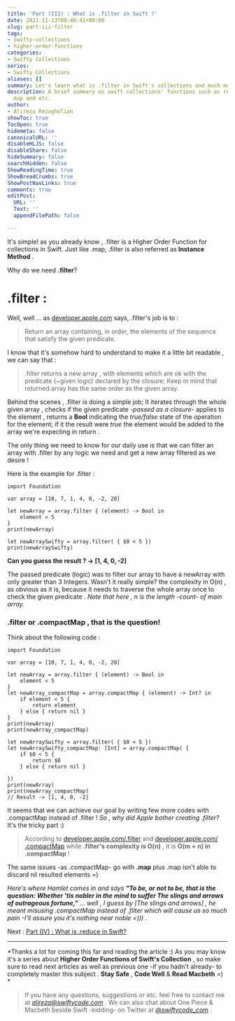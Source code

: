 ```yaml
---
title: 'Part (III) : What is .filter in Swift ?'
date: 2021-11-13T08:40:41+00:00
slug: part-iii-filter
tags:
- swifty-collections
- higher-order-functions
categories:
- Swifty Collections
series:
- Swifty Collections
aliases: []
summary: Let's learn what is .filter in Swift's collections and much more about such Higher Order Functions ...
description: A brief summary on swift collections' functions such as reduce, filter,
  map and etc.
author:
- Alireza Rezagholian
showToc: true
TocOpen: true
hidemeta: false
canonicalURL: ''
disableHLJS: false
disableShare: false
hideSummary: false
searchHidden: false
ShowReadingTime: true
ShowBreadCrumbs: true
ShowPostNavLinks: true
comments: true
editPost:
  URL: ''
  Text: ''
  appendFilePath: false

---
```

It's simple! as you already know , .filter is a Higher Order Function for collections in Swift. Just like .map, .filter is also referred as **Instance Method** . 

Why do we need **.filter**?

# .filter :

Well, well ... as [developer.apple.com](https://developer.apple.com/documentation/swift/sequence/3018365-filter) says, .filter's job is to :
>Return an array containing, in order, the elements of the sequence that satisfy the given predicate.

I know that it's somehow hard to understand to make it a little bit readable , we can say that :
> .filter returns a new array , with elements which are ok with the predicate (~given logic) declared by the closure; Keep in mind that returned array has the same order as the given array.

Behind the scenes , .filter is doing a simple job; It iterates through the whole given array , checks if the given predicate -*passed as a closure*- applies to the element , returns a **Bool** indicating the *true/false* state of the operation for the element; if it the result were *true* the element would be added to the array we're expecting in return .

The only thing we need to know for our daily use is that we can filter an array with .filter by any logic we need and get a new array filtered as we desire !

Here is the example for .filter :
```
import Foundation

var array = [10, 7, 1, 4, 0, -2, 20]

let newArray = array.filter { (element) -> Bool in
    element < 5
}
print(newArray)

let newArraySwifty = array.filter( { $0 < 5 })
print(newArraySwifty)
``` 
**Can you guess the result ? -> [1, 4, 0, -2]**

The passed predicate (logic) was to filter our array to have a newArray with only greater than 3 Integers.
Wasn't it really simple? the complexity in O(n) , as obvious as it is, because it needs to traverse the whole array once to check the given predicate . *Note that here , n is the length -count- of main array.*

###  .filter or .compactMap , that is the question!

Think about the following code :

```
import Foundation

var array = [10, 7, 1, 4, 0, -2, 20]

let newArray = array.filter { (element) -> Bool in
    element < 5
}
let newArray_compactMap = array.compactMap { (element) -> Int? in
    if element < 5 {
        return element
    } else { return nil }
}
print(newArray)
print(newArray_compactMap)

let newArraySwifty = array.filter( { $0 < 5 })
let newArraySwifty_compactMap: [Int] = array.compactMap( {
    if $0 < 5 {
        return $0
    } else { return nil }

})
print(newArray)
print(newArray_compactMap)
// Result -> [1, 4, 0, -2]

``` 
It seems that we can achieve our goal by writing few more codes with .compactMap instead of .filter ! *So , why did Apple bother creating .filter?* It's the tricky part :) 
>According to [developer.apple.com/.filter](https://developer.apple.com/documentation/swift/sequence/3018365-filter) and [developer.apple.com/ .compactMap](https://developer.apple.com/documentation/swift/sequence/2950916-compactmap) while **.filter's complexity is O(n)** , it is **O(m + n) in .compactMap** !

The same issues -as .compactMap- go with **.map** plus .map isn't able to discard nil resulted elements =)

*Here's where Hamlet comes in and says **"To be, or not to be, that is the question:
Whether 'tis nobler in the mind to suffer
The slings and arrows of outrageous fortune,"** ... well , I guess by [The slings and arrows] , he meant misusing .compactMap instead of .filter which will cause us so much pain -I'll assure you it's nothing near noble =)))* .

Next : [Part (IV) : What is .reduce in Swift?](https://swiftycode.com/part-iv-reduce)
***
*Thanks a lot for coming this far and reading the article :) As you may know it's a series about **Higher Order Functions of Swift's Collection** , so make sure to read next articles as well as previous one -if you hadn't already- to completely master this subject . **Stay Safe** , **Code Well** & **Read Macbeth** =) *
> If you have any questions, suggestions or etc. feel free to contact me at *[alireza@swiftycode.com](mailto:alireza@swiftycode.com)* . We can also chat about One Piece & Macbeth beside Swift -kidding- on Twitter at *[@swiftycode_com](https://twitter.com/swiftycode_com)* .
